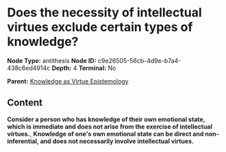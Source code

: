 # Does the necessity of intellectual virtues exclude certain types of knowledge?

**Node Type:** antithesis
**Node ID:** c9e26505-56cb-4d9e-b7a4-438c6ed4914c
**Depth:** 4
**Terminal:** No

**Parent:** [Knowledge as Virtue Epistemology](knowledge-as-virtue-epistemology-synthesis-d19acabb-013f-4278-8a52-84aea003e41a.md)

## Content

**Consider a person who has knowledge of their own emotional state, which is immediate and does not arise from the exercise of intellectual virtues.**, **Knowledge of one's own emotional state can be direct and non-inferential, and does not necessarily involve intellectual virtues.**
